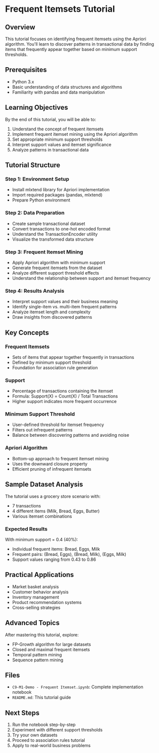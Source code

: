 # Frequent Itemsets Tutorial

## Overview
This tutorial focuses on identifying frequent itemsets using the Apriori algorithm. You'll learn to discover patterns in transactional data by finding items that frequently appear together based on minimum support thresholds.

## Prerequisites
- Python 3.x
- Basic understanding of data structures and algorithms
- Familiarity with pandas and data manipulation

## Learning Objectives
By the end of this tutorial, you will be able to:
1. Understand the concept of frequent itemsets
2. Implement frequent itemset mining using the Apriori algorithm
3. Set appropriate minimum support thresholds
4. Interpret support values and itemset significance
5. Analyze patterns in transactional data

## Tutorial Structure

### Step 1: Environment Setup
- Install mlxtend library for Apriori implementation
- Import required packages (pandas, mlxtend)
- Prepare Python environment

### Step 2: Data Preparation
- Create sample transactional dataset
- Convert transactions to one-hot encoded format
- Understand the TransactionEncoder utility
- Visualize the transformed data structure

### Step 3: Frequent Itemset Mining
- Apply Apriori algorithm with minimum support
- Generate frequent itemsets from the dataset
- Analyze different support threshold effects
- Understand the relationship between support and itemset frequency

### Step 4: Results Analysis
- Interpret support values and their business meaning
- Identify single-item vs. multi-item frequent patterns
- Analyze itemset length and complexity
- Draw insights from discovered patterns

## Key Concepts

### Frequent Itemsets
- Sets of items that appear together frequently in transactions
- Defined by minimum support threshold
- Foundation for association rule generation

### Support
- Percentage of transactions containing the itemset
- Formula: Support(X) = Count(X) / Total Transactions
- Higher support indicates more frequent occurrence

### Minimum Support Threshold
- User-defined threshold for itemset frequency
- Filters out infrequent patterns
- Balance between discovering patterns and avoiding noise

### Apriori Algorithm
- Bottom-up approach to frequent itemset mining
- Uses the downward closure property
- Efficient pruning of infrequent itemsets

## Sample Dataset Analysis
The tutorial uses a grocery store scenario with:
- 7 transactions
- 4 different items (Milk, Bread, Eggs, Butter)
- Various itemset combinations

### Expected Results
With minimum support = 0.4 (40%):
- Individual frequent items: Bread, Eggs, Milk
- Frequent pairs: (Bread, Eggs), (Bread, Milk), (Eggs, Milk)
- Support values ranging from 0.43 to 0.86

## Practical Applications
- Market basket analysis
- Customer behavior analysis
- Inventory management
- Product recommendation systems
- Cross-selling strategies

## Advanced Topics
After mastering this tutorial, explore:
- FP-Growth algorithm for large datasets
- Closed and maximal frequent itemsets
- Temporal pattern mining
- Sequence pattern mining

## Files
- `C9-M1-Demo - Frequent Itemset.ipynb`: Complete implementation notebook
- `README.md`: This tutorial guide

## Next Steps
1. Run the notebook step-by-step
2. Experiment with different support thresholds
3. Try your own datasets
4. Proceed to association rules tutorial
5. Apply to real-world business problems